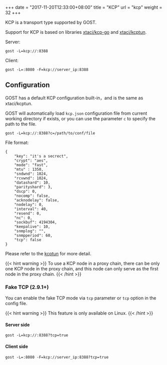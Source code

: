+++
date = "2017-11-20T12:33:00+08:00"
title = "KCP"
url = "kcp"
weight = 32
+++

KCP is a transport type supported by GOST.

Support for KCP is based on libraries [xtaci/kcp-go](https://github.com/xtaci/kcp-go) and [xtaci/kcptun](https://github.com/xtaci/kcptun).

Server:

```
gost -L=kcp://:8388
```

Client:

```
gost -L=:8080 -F=kcp://server_ip:8388
```

## Configuration

GOST has a default KCP configuration built-in，and is the same as xtaci/kcptun.

GOST will automatically load `kcp.json` configuration file from current working directory if exists, or you can use the parameter `c` to specify the path to the file.

```
gost -L=kcp://:8388?c=/path/to/conf/file
```

File format:

```
{
    "key": "it's a secrect",
    "crypt": "aes",
    "mode": "fast",
    "mtu" : 1350,
    "sndwnd": 1024,
    "rcvwnd": 1024,
    "datashard": 10,
    "parityshard": 3,
    "dscp": 0,
    "nocomp": false,
    "acknodelay": false,
    "nodelay": 0,
    "interval": 40,
    "resend": 0,
    "nc": 0,
    "sockbuf": 4194304,
    "keepalive": 10,
    "snmplog": "",
    "snmpperiod": 60,
    "tcp": false
}
```

Please refer to the [kcptun](https://github.com/xtaci/kcptun#usage) for more detail.

{{< hint warning >}}
To use a KCP node in a proxy chain, there can be only one KCP node in the proxy chain, and this node can only serve as the first node in the proxy chain.
{{< /hint >}}

### Fake TCP (2.9.1+)

You can enable the fake TCP mode via `tcp` parameter or `tcp` option in the config file.

{{< hint warning >}}
This feature is only available on Linux.
{{< /hint >}}

#### Server side

```
gost -L=kcp://:8388?tcp=true
```

#### Client side

```
gost -L=:8080 -F=kcp://server_ip:8388?tcp=true
```
